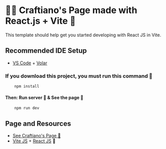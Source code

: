 # 👨‍💻 Craftiano's Page made with React.js + Vite 🚀

This template should help get you started developing with React JS in Vite. 

## Recommended IDE Setup

- [VS Code](https://code.visualstudio.com/) + [Volar](https://marketplace.visualstudio.com/items?itemName=Vue.volar)

### If you download this project, you must run this command 🚀

```
    npm install
```

#### Then: Run server 🦄 & See the page 📄
```
    npm run dev
```

## Page and Resources
- [See Craftiano's Page 🚀](https://craftianosmoney.com/)
- [Vite JS](https://vitejs.dev/) + [React JS](https://reactjs.org/) 🚀
